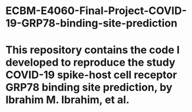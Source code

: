 # ECBM-E4060-Final-Project-COVID-19-GRP78-binding-site-prediction
# This repository contains the code I developed to reproduce the study COVID-19 spike-host cell receptor GRP78 binding site prediction, by Ibrahim M. Ibrahim, et al.
